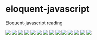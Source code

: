 # eloquent-javascript
Eloquent-javascript reading  

![](./03-FUNCTION/0_calling_find.PNG)
![](./03-FUNCTION/1_first_recursive_call.PNG)
![](./03-FUNCTION/2_second_recursive_call.PNG)
![](./03-FUNCTION/3_third_recursive_return_null.PNG)
![](./03-FUNCTION/4_forth_back_to_second.PNG)
![](./03-FUNCTION/5_from_second_call_recursive.PNG)
![](./03-FUNCTION/7.PNG)
![](./03-FUNCTION/8.PNG)
![](./03-FUNCTION/9.PNG)
![](./03-FUNCTION/10.PNG)
![](./03-FUNCTION/11.PNG)
![](./03-FUNCTION/12.PNG)
![](./03-FUNCTION/13.PNG)
![](./03-FUNCTION/14.PNG)
